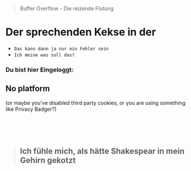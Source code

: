 > Buffer Overflow - Die reizende Flutung

# Der sprechenden Kekse in der

*    ``Das kann dann ja nur ein Fehler sein``
*    ``Ich meine was soll das?``

<section class="tricon">
<span>
<h3>Du bist hier Eingeloggt:</h3>
<div id="loggedIn">
<h2>No platform</h2>
<p>(or maybe you've disabled third party cookies, or you are using something like Privacy Badger?)</p>
<br><br><br>
</div>

> ## Ich fühle mich, als hätte Shakespear in mein Gehirn gekotzt

<div id="notLoggedIn"></div>
</span>
<link rel="stylesheet" href="https://ccdn.cali.run/style/caliweb/tricon/style.css" />
<script type="text/javascript" src="https://ccdn.cali.run/scripts/caliweb/icontrack/reversping.js"></script>
<script type="text/javascript" src="https://ccdn.cali.run/scripts/caliweb/icontrack/forwardpush.js"></script>
</section>
